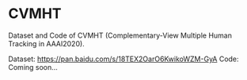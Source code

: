 # CVMHT
Dataset and Code of CVMHT (Complementary-View Multiple Human Tracking in AAAI2020).

Dataset: https://pan.baidu.com/s/18TEX2OarO6KwikoWZM-GyA
Code: Coming soon...
